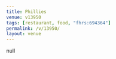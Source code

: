 ```yaml
---
title: Phillies
venue: v13950
tags: [restaurant, food, "fhrs:694364"]
permalink: /v/13950/
layout: venue
---
```

null